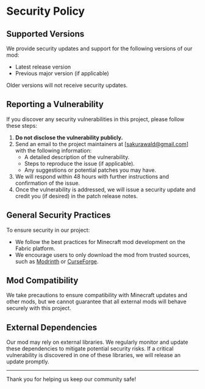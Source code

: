 # Security Policy

## Supported Versions
We provide security updates and support for the following versions of our mod:

- Latest release version
- Previous major version (if applicable)

Older versions will not receive security updates.

## Reporting a Vulnerability
If you discover any security vulnerabilities in this project, please follow these steps:

1. **Do not disclose the vulnerability publicly.**
2. Send an email to the project maintainers at [sakurawald@gmail.com] with the following information:
   - A detailed description of the vulnerability.
   - Steps to reproduce the issue (if applicable).
   - Any suggestions or potential patches you may have.
3. We will respond within 48 hours with further instructions and confirmation of the issue.
4. Once the vulnerability is addressed, we will issue a security update and credit you (if desired) in the patch release notes.

## General Security Practices
To ensure security in our project:
- We follow the best practices for Minecraft mod development on the Fabric platform.
- We encourage users to only download the mod from trusted sources, such as [Modrinth](https://modrinth.com/) or [CurseForge](https://www.curseforge.com/).

## Mod Compatibility
We take precautions to ensure compatibility with Minecraft updates and other mods, but we cannot guarantee that all external mods will behave securely with this project.

## External Dependencies
Our mod may rely on external libraries. We regularly monitor and update these dependencies to mitigate potential security risks. If a critical vulnerability is discovered in one of these libraries, we will release an update promptly.

---

Thank you for helping us keep our community safe!
